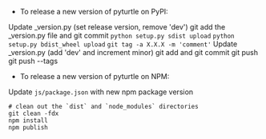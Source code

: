 - To release a new version of pyturtle on PyPI:

Update _version.py (set release version, remove 'dev')
git add the _version.py file and git commit
`python setup.py sdist upload`
`python setup.py bdist_wheel upload`
`git tag -a X.X.X -m 'comment'`
Update _version.py (add 'dev' and increment minor)
git add and git commit
git push
git push --tags

- To release a new version of pyturtle on NPM:

Update `js/package.json` with new npm package version

```
# clean out the `dist` and `node_modules` directories
git clean -fdx
npm install
npm publish
```
